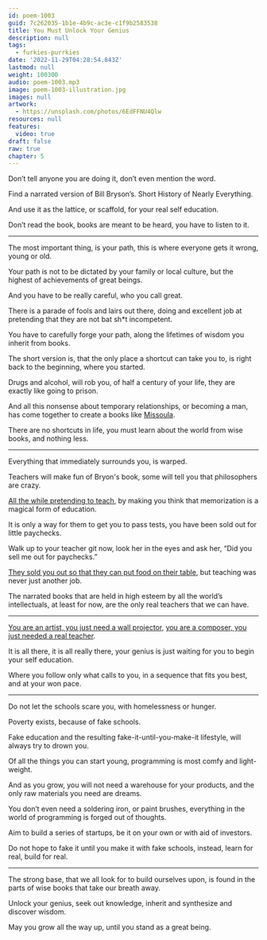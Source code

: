 ```yaml
---
id: poem-1003
guid: 7c262035-1b1e-4b9c-ac3e-c1f9b2583538
title: You Must Unlock Your Genius
description: null
tags:
  - furkies-purrkies
date: '2022-11-29T04:28:54.843Z'
lastmod: null
weight: 100300
audio: poem-1003.mp3
image: poem-1003-illustration.jpg
images: null
artwork:
  - https://unsplash.com/photos/6EdFFNU4Qlw
resources: null
features:
  video: true
draft: false
raw: true
chapter: 5
---
```


Don’t tell anyone you are doing it,
don’t even mention the word.

Find a narrated version of Bill Bryson’s.
Short History of Nearly Everything.

And use it as the lattice, or scaffold,
for your real self education.

Don’t read the book, books are meant to be heard,
you have to listen to it.

---

The most important thing, is your path,
this is where everyone gets it wrong, young or old.

Your path is not to be dictated by your family or local culture,
but the highest of achievements of great beings.

And you have to be really careful,
who you call great.

There is a parade of fools and lairs out there,
doing and excellent job at pretending that they are not bat sh*t incompetent.

You have to carefully forge your path,
along the lifetimes of wisdom you inherit from books.

The short version is, that the only place a shortcut can take you to,
is right back to the beginning, where you started.

Drugs and alcohol, will rob you,
of half a century of your life, they are exactly like going to prison.

And all this nonsense about temporary relationships, or becoming a man,
has come together to create a books like [Missoula][1].

There are no shortcuts in life,
you must learn about the world from wise books, and nothing less.

---

Everything that immediately surrounds you,
is warped.

Teachers will make fun of Bryon's book,
some will tell you that philosophers are crazy.

[All the while pretending to teach][3],
by making you think that memorization is a magical form of education.

It is only a way for them to get you to pass tests,
you have been sold out for little paychecks.

Walk up to your teacher git now, look her in the eyes and ask her,
“Did you sell me out for paychecks.”

[They sold you out so that they can put food on their table][2],
but teaching was never just another job.

The narrated books that are held in high esteem by all the world’s intellectuals,
at least for now, are the only real teachers that we can have.

---

[You are an artist, you just need a wall projector][A],
[you are a composer, you just needed a real teacher][B].

It is all there, it is all really there,
your genius is just waiting for you to begin your self education.

Where you follow only what calls to you,
in a sequence that fits you best, and at your won pace.

---

Do not let the schools scare you,
with homelessness or hunger.

Poverty exists,
because of fake schools.

Fake education and the resulting fake-it-until-you-make-it lifestyle,
will always try to drown you.

Of all the things you can start young,
programming is most comfy and light-weight.

And as you grow, you will not need a warehouse for your products,
and the only raw materials you need are dreams.

You don’t even need a soldering iron, or paint brushes,
everything in the world of programming is forged out of thoughts.

Aim to build a series of startups,
be it on your own or with aid of investors.

Do not hope to fake it until you make it with fake schools,
instead, learn for real, build for real.

---

The strong base, that we all look for to build ourselves upon,
is found in the parts of wise books that take our breath away.

Unlock your genius,
seek out knowledge, inherit and synthesize and discover wisdom.

May you grow all the way up,
until you stand as a great being.

[1]: https://www.jonkrakauer.com/missoula
[2]: https://www.youtube.com/watch?v=fmoor8DwqW4
[3]: https://www.youtube.com/watch?v=sxyKNMrhEvY
[A]: https://www.youtube.com/results?search_query=art+projector
[B]: https://www.youtube.com/watch?v=0sRvkaxh8EU
